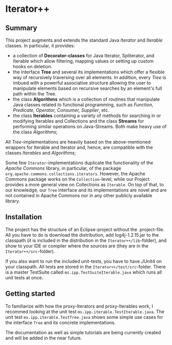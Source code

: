 # Iterator++

## Summary
This project augments and extends the standard Java *Iterator* and *Iterable* classes. In particular, it provides:  

* a collection of **Decorator-classes** for Java Iterator, Spliterator, and Iterable which allow filtering, mapping values or setting up custom hooks on deletion.
* the interface **Tree** and several its implementations which offer a flexible way of recursively traversing over all elements. In addition, every *Tree* is imbued with a powerful associative structure allowing the user to manipulate elements based on recursive searches by an element's full path within the Tree. 
* the class **Algorithms** which is a collection of routines that manipulate Java classes related to functional programming, such as *Function, Predicate, Operator, Consumer, Supplier*, etc.
* the class **Iterables** containing a variety of methods for searching in or modifying Iterables and Collections and the class **Streams** for performing similar operations on Java-Streams. Both make heavy use of the class *Algorithms*;

All *Tree*-implementations are heavily based on the above-mentioned wrappers for Iterable and Iterator and, hence, are compatible with the classes *Iterables* and *Algorithms*;

Some few `Iterator`-implementations duplicate the functionality of the *Apache Commons* library, in particular, of the package `org.apache.commons.collections.iterators`. However, the Apache Commons package works on the `Collection`-level, while our Project provides a more general view on Collections as `Iterable`. On top of that, to our knowledge, our `Tree` interface and its implementations are novel and are not contained in Apache Commons nor in any other publicly available library. 

## Installation
The project has the structure of an Eclipse-project without the .project-file. All you have to do is download the distribution, add log4j-1.2.15.jar to the classpath (it is included in the distribution in the `Iterator++/lib`-folder), and show to your IDE or compiler where the sources are (they are in the `Iterator++/src`-folder).

If you also want to run the included unit-tests, you have to have JUnit4 on your classpath. All tests are stored in the `Iterator++/test/src`-folder. There is a master TestSuite called `ms.ipp.TestSuiteIterable.java` which runs all unit tests at once.

## Getting started
To familiarize with how the proxy-Iterators and proxy-Iterables work, I recommed looking at the unit test `ms.ipp.iterable.TestIterable.java`. The unit test `ms.ipp.iterable.TestTree.java` shows some simple use cases for the interface `Tree` and its concrete implementations.

The documentation as well as simple tutorials are being currently created and will be added in the near future.

